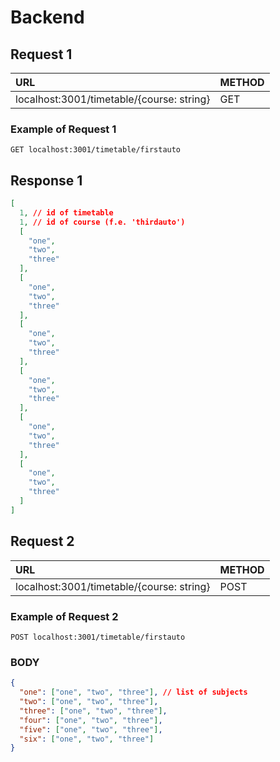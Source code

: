 # Backend

## Request 1

| URL | METHOD |
| :--- | :--- |
| localhost:3001/timetable/{course: string} | GET |

### Example of Request 1

```http
GET localhost:3001/timetable/firstauto
```

## Response 1

```json
[
  1, // id of timetable
  1, // id of course (f.e. 'thirdauto')
  [
    "one",
    "two",
    "three"
  ],
  [
    "one",
    "two",
    "three"
  ],
  [
    "one",
    "two",
    "three"
  ],
  [
    "one",
    "two",
    "three"
  ],
  [
    "one",
    "two",
    "three"
  ],
  [
    "one",
    "two",
    "three"
  ]
]
```

## Request 2

| URL | METHOD |
| :--- | :--- |
| localhost:3001/timetable/{course: string} | POST |

### Example of Request 2

```http
POST localhost:3001/timetable/firstauto
```

### BODY

```json
{
  "one": ["one", "two", "three"], // list of subjects
  "two": ["one", "two", "three"],
  "three": ["one", "two", "three"],
  "four": ["one", "two", "three"],
  "five": ["one", "two", "three"],
  "six": ["one", "two", "three"]
}
```
